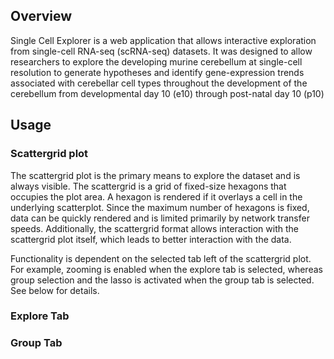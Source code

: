 ## Overview

Single Cell Explorer is a web application that allows interactive exploration from single-cell RNA-seq (scRNA-seq) datasets. It was designed to allow researchers to explore the developing murine cerebellum at single-cell resolution to generate hypotheses and identify gene-expression trends associated with cerebellar cell types throughout the development of the cerebellum from developmental day 10 (e10) through post-natal day 10 (p10)

## Usage

### Scattergrid plot

The scattergrid plot is the primary means to explore the dataset and is always visible. The scattergrid is a grid of fixed-size hexagons that occupies the plot area. A hexagon is rendered if it overlays a cell in the underlying scatterplot. Since the maximum number of hexagons is fixed, data can be quickly rendered and is limited primarily by network transfer speeds. Additionally, the scattergrid format allows interaction with the scattergrid plot itself, which leads to better interaction with the data.

Functionality is dependent on the selected tab left of the scattergrid plot. For example, zooming is enabled when the explore tab is selected, whereas group selection and the lasso is activated when the group tab is selected. See below for details.

### Explore Tab

### Group Tab



